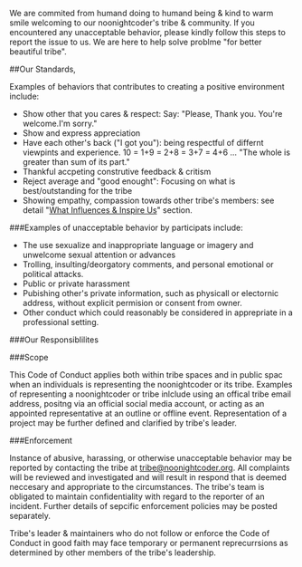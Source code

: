 We are commited from humand doing to humand being & kind to warm smile welcoming to our noonightcoder's tribe & community. If you encountered any unacceptable behavior, please kindly follow this steps to report the issue to us. We are here to help solve problme "for better beautiful tribe".


##Our Standards,

Examples of behaviors that contributes to creating a positive environment include:

* Show other that you cares & respect: Say: "Please, Thank you. You're welcome.I'm sorry."
* Show and express appreciation
* Have each other's back ("I got you"): being respectful of differnt viewpints and experience. 10 = 1+9 = 2+8 = 3+7 = 4+6 ... "The whole is greater than sum of its part."
* Thankful accpeting construtive feedback & critism
* Reject average and "good enought": Focusing on what is best/outstanding for the tribe
* Showing empathy, compassion towards other tribe's members: see detail "[What Influences & Inspire Us]()" section.

###Examples of unacceptable behavior by participats include:

* The use sexualize and inappropriate language or imagery and unwelcome sexual attention or advances
* Trolling, insulting/deorgatory comments, and personal emotional or political attacks.
* Public or private harassment
* Pubishing other's private information, such as physicall or electornic address, without explicit permision or consent from owner.
* Other conduct which could reasonably be considered in apprepriate in a professional setting.

###Our Responsiblilites

###Scope

This Code of Conduct applies both within tribe spaces and in public spac when an individuals is representing the noonightcoder or its tribe. Examples of representing a noonightcoder or tribe inlclude using an offical tribe email address, positng via an official social media account, or acting as an appointed representative at an outline or offline event. Representation of a project may be further defined and clarified by tribe's leader.

###Enforcement

Instance of abusive, harassing, or otherwise unacceptable behavior may be reported by contacting the tribe at tribe@noonightcoder.org. All complaints will be reviewed and investigated and will result in respond that is deemed neccesary and appropriate to the circumstances. The tribe's team is obligated to maintain confidentiality with regard to the reporter of an incident. Further details of sepcific enforcement policies may be posted separately.

Tribe's leader & maintainers who do not follow or enforce the Code of Conduct in good faith may face temporary or permanent reprecurrsions as determined by other members of the tribe's leadership.
